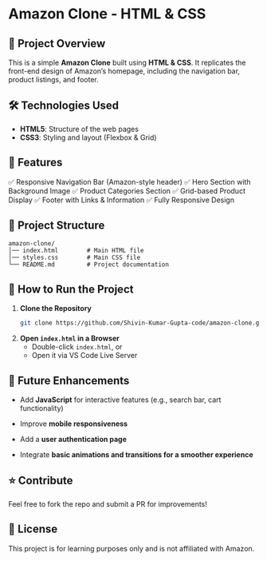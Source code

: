 # Amazon Clone - HTML & CSS

## 📌 Project Overview

This is a simple **Amazon Clone** built using **HTML & CSS**. It replicates the front-end design of Amazon’s homepage, including the navigation bar, product listings, and footer.

## 🛠️ Technologies Used

- **HTML5**: Structure of the web pages
- **CSS3**: Styling and layout (Flexbox & Grid)

## 🎯 Features

✅ Responsive Navigation Bar (Amazon-style header)
✅ Hero Section with Background Image
✅ Product Categories Section
✅ Grid-based Product Display
✅ Footer with Links & Information
✅ Fully Responsive Design

## 📂 Project Structure

```
amazon-clone/
│── index.html        # Main HTML file
│── styles.css        # Main CSS file
└── README.md         # Project documentation
```

## 🚀 How to Run the Project

1. **Clone the Repository**
   ```sh
   git clone https://github.com/Shivin-Kumar-Gupta-code/amazon-clone.git
   ```
2. **Open `index.html` in a Browser**
   - Double-click `index.html`, or
   - Open it via VS Code Live Server

## 📌 Future Enhancements

- Add **JavaScript** for interactive features (e.g., search bar, cart functionality)
- Improve **mobile responsiveness**
- Add a **user authentication page**

- Integrate **basic animations and transitions for a smoother experience**

## ⭐ Contribute

Feel free to fork the repo and submit a PR for improvements!

## 📜 License

This project is for learning purposes only and is not affiliated with Amazon.

